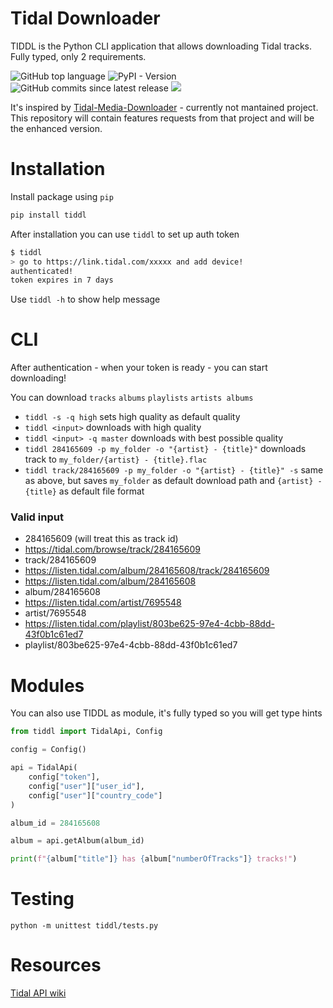 # Tidal Downloader

TIDDL is the Python CLI application that allows downloading Tidal tracks.
Fully typed, only 2 requirements.

![GitHub top language](https://img.shields.io/github/languages/top/oskvr37/tiddl?style=for-the-badge)
![PyPI - Version](https://img.shields.io/pypi/v/tiddl?style=for-the-badge)
![GitHub commits since latest release](https://img.shields.io/github/commits-since/oskvr37/tiddl/latest?style=for-the-badge)
[<img src="https://img.shields.io/badge/gitmoji-%20😜%20😍-FFDD67.svg?style=for-the-badge" />](https://gitmoji.dev)

It's inspired by [Tidal-Media-Downloader](https://github.com/yaronzz/Tidal-Media-Downloader) - currently not mantained project.
This repository will contain features requests from that project and will be the enhanced version.

# Installation

Install package using `pip`

```bash
pip install tiddl
```

After installation you can use `tiddl` to set up auth token

```bash
$ tiddl
> go to https://link.tidal.com/xxxxx and add device!
authenticated!
token expires in 7 days
```

Use `tiddl -h` to show help message

# CLI

After authentication - when your token is ready - you can start downloading!

You can download `tracks` `albums` `playlists` `artists albums`

- `tiddl -s -q high` sets high quality as default quality
- `tiddl <input>` downloads with high quality
- `tiddl <input> -q master` downloads with best possible quality
- `tiddl 284165609 -p my_folder -o "{artist} - {title}"` downloads track to `my_folder/{artist} - {title}.flac`
- `tiddl track/284165609 -p my_folder -o "{artist} - {title}" -s` same as above, but saves `my_folder` as default download path and `{artist} - {title}` as default file format

### Valid input

- 284165609 (will treat this as track id)
- https://tidal.com/browse/track/284165609
- track/284165609
- https://listen.tidal.com/album/284165608/track/284165609
- https://listen.tidal.com/album/284165608
- album/284165608
- https://listen.tidal.com/artist/7695548
- artist/7695548
- https://listen.tidal.com/playlist/803be625-97e4-4cbb-88dd-43f0b1c61ed7
- playlist/803be625-97e4-4cbb-88dd-43f0b1c61ed7

# Modules

You can also use TIDDL as module, it's fully typed so you will get type hints

```python
from tiddl import TidalApi, Config

config = Config()

api = TidalApi(
	config["token"],
	config["user"]["user_id"],
	config["user"]["country_code"]
)

album_id = 284165608

album = api.getAlbum(album_id)

print(f"{album["title"]} has {album["numberOfTracks"]} tracks!")
```

# Testing

```
python -m unittest tiddl/tests.py
```

# Resources

[Tidal API wiki](https://github.com/Fokka-Engineering/TIDAL)

